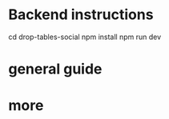 # Backend instructions 
  cd drop-tables-social
  npm install
  npm run dev

# general guide 
# more
